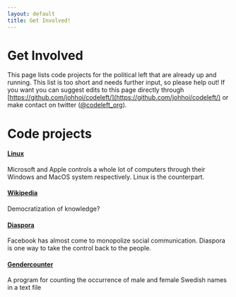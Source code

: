 ```yaml
---
layout: default
title: Get Involved!
---
```

# Get Involved
This page lists code projects for the political left that are already up and running. This list is too short and needs further input, so please help out! If you want you can suggest edits to this page directly through [https://github.com/johhoi/codeleft/](https://github.com/johhoi/codeleft/) or make contact on twitter ([@codeleft_org](https://twitter.com/Codeleft_org)).

# Code projects
#### [Linux](https://en.wikipedia.org/wiki/Linux)
Microsoft and Apple controls a whole lot of computers through their Windows and MacOS system respectively. Linux is the counterpart. 
#### [Wikipedia](https://www.mediawiki.org/wiki/MediaWiki)
Democratization of knowledge? 
#### [Diaspora](https://diasporafoundation.org/)
Facebook has almost come to monopolize social communication. Diaspora is one way to take the control back to the people.
#### [Gendercounter](https://github.com/christopherkullenberg/gendercounter)
A program for counting the occurrence of male and female Swedish names in a text file
